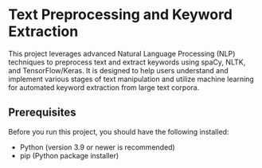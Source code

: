 # Text Preprocessing and Keyword Extraction

This project leverages advanced Natural Language Processing (NLP) techniques to preprocess text and extract keywords using spaCy, NLTK, and TensorFlow/Keras. It is designed to help users understand and implement various stages of text manipulation and utilize machine learning for automated keyword extraction from large text corpora.

## Prerequisites

Before you run this project, you should have the following installed:
- Python (version 3.9 or newer is recommended)
- pip (Python package installer)

